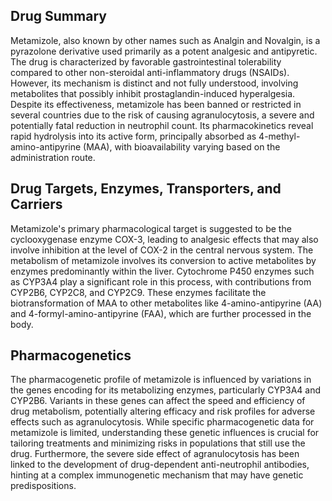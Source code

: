 ## Drug Summary
Metamizole, also known by other names such as Analgin and Novalgin, is a pyrazolone derivative used primarily as a potent analgesic and antipyretic. The drug is characterized by favorable gastrointestinal tolerability compared to other non-steroidal anti-inflammatory drugs (NSAIDs). However, its mechanism is distinct and not fully understood, involving metabolites that possibly inhibit prostaglandin-induced hyperalgesia. Despite its effectiveness, metamizole has been banned or restricted in several countries due to the risk of causing agranulocytosis, a severe and potentially fatal reduction in neutrophil count. Its pharmacokinetics reveal rapid hydrolysis into its active form, principally absorbed as 4-methyl-amino-antipyrine (MAA), with bioavailability varying based on the administration route.

## Drug Targets, Enzymes, Transporters, and Carriers
Metamizole's primary pharmacological target is suggested to be the cyclooxygenase enzyme COX-3, leading to analgesic effects that may also involve inhibition at the level of COX-2 in the central nervous system. The metabolism of metamizole involves its conversion to active metabolites by enzymes predominantly within the liver. Cytochrome P450 enzymes such as CYP3A4 play a significant role in this process, with contributions from CYP2B6, CYP2C8, and CYP2C9. These enzymes facilitate the biotransformation of MAA to other metabolites like 4-amino-antipyrine (AA) and 4-formyl-amino-antipyrine (FAA), which are further processed in the body.

## Pharmacogenetics
The pharmacogenetic profile of metamizole is influenced by variations in the genes encoding for its metabolizing enzymes, particularly CYP3A4 and CYP2B6. Variants in these genes can affect the speed and efficiency of drug metabolism, potentially altering efficacy and risk profiles for adverse effects such as agranulocytosis. While specific pharmacogenetic data for metamizole is limited, understanding these genetic influences is crucial for tailoring treatments and minimizing risks in populations that still use the drug. Furthermore, the severe side effect of agranulocytosis has been linked to the development of drug-dependent anti-neutrophil antibodies, hinting at a complex immunogenetic mechanism that may have genetic predispositions.